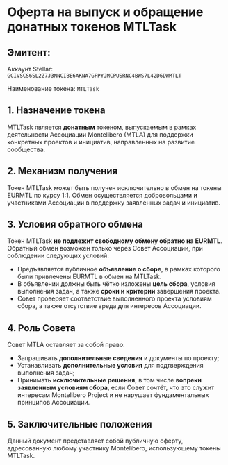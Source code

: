 # Оферта на выпуск и обращение донатных токенов MTLTask

## Эмитент:

Аккаунт Stellar: `GCIVSCS6SL2Z7J3NNCIBE6AKNA7GFPYJMCPUSRNC4BWS7L42D6DWMTLT`

Наименование токена: `MTLTask`

## 1. Назначение токена

MTLTask является **донатным** токеном, выпускаемым в рамках деятельности Ассоциации Montelibero (MTLA) для поддержки конкретных проектов и инициатив, направленных на развитие сообщества.

## 2. Механизм получения

Токен MTLTask может быть получен исключительно в обмен на токены EURMTL по курсу 1:1. Обмен осуществляется добровольцами и участниками Ассоциации в поддержку заявленных задач и инициатив.

## 3. Условия обратного обмена

Токен MTLTask **не подлежит свободному обмену обратно на EURMTL**. Обратный обмен возможен только через Совет Ассоциации, при соблюдении следующих условий:
* Предъявляется публичное **объявление о сборе**, в рамках которого были привлечены EURMTL в обмен на MTLTask.
* В объявлении должны быть чётко изложены **цель сбора**, условия выполнения задач, а также **сроки и критерии** завершения проекта.
* Совет проверяет соответствие выполненного проекта условиям сбора, а также отсутствие вреда для интересов Ассоциации.

## 4. Роль Совета

Совет MTLA оставляет за собой право:
* Запрашивать **дополнительные сведения** и документы по проекту;
* Устанавливать **дополнительные условия** для подтверждения выполнения задач;
* Принимать **исключительные решения**, в том числе **вопреки заявленным условиям сбора**, если Совет сочтёт, что это служит интересам Montelibero Project и не нарушает фундаментальных принципов Ассоциации.

## 5. Заключительные положения

Данный документ представляет собой публичную оферту, адресованную любому участнику Montelibero, использующему токены MTLTask.
